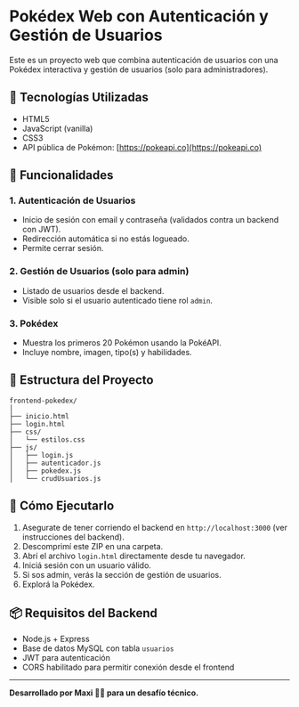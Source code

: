 # Pokédex Web con Autenticación y Gestión de Usuarios

Este es un proyecto web que combina autenticación de usuarios con una Pokédex interactiva y gestión de usuarios (solo para administradores).

## 🧩 Tecnologías Utilizadas

- HTML5
- JavaScript (vanilla)
- CSS3
- API pública de Pokémon: [https://pokeapi.co](https://pokeapi.co)

## 🔐 Funcionalidades

### 1. Autenticación de Usuarios
- Inicio de sesión con email y contraseña (validados contra un backend con JWT).
- Redirección automática si no estás logueado.
- Permite cerrar sesión.

### 2. Gestión de Usuarios (solo para admin)
- Listado de usuarios desde el backend.
- Visible solo si el usuario autenticado tiene rol `admin`.

### 3. Pokédex
- Muestra los primeros 20 Pokémon usando la PokéAPI.
- Incluye nombre, imagen, tipo(s) y habilidades.

## 📁 Estructura del Proyecto

```
frontend-pokedex/
│
├── inicio.html
├── login.html
├── css/
│   └── estilos.css
├── js/
│   ├── login.js
│   ├── autenticador.js
│   ├── pokedex.js
│   └── crudUsuarios.js
```

## 🚀 Cómo Ejecutarlo

1. Asegurate de tener corriendo el backend en `http://localhost:3000` (ver instrucciones del backend).
2. Descomprimí este ZIP en una carpeta.
3. Abrí el archivo `login.html` directamente desde tu navegador.
4. Iniciá sesión con un usuario válido.
5. Si sos admin, verás la sección de gestión de usuarios.
6. Explorá la Pokédex.

## 📦 Requisitos del Backend

- Node.js + Express
- Base de datos MySQL con tabla `usuarios`
- JWT para autenticación
- CORS habilitado para permitir conexión desde el frontend

---

**Desarrollado por Maxi 🧑‍💻 para un desafío técnico.**
